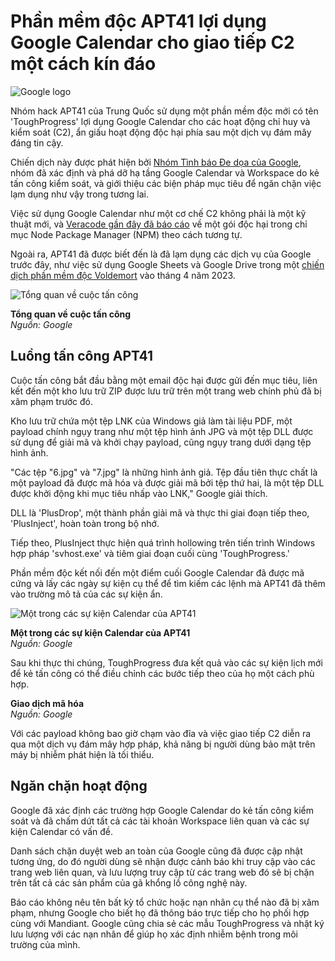 # Phần mềm độc APT41 lợi dụng Google Calendar cho giao tiếp C2 một cách kín đáo

![Google logo](https://www.bleepstatic.com/content/hl-images/2023/12/29/Google_headpic.jpg)

Nhóm hack APT41 của Trung Quốc sử dụng một phần mềm độc mới có tên 'ToughProgress' lợi dụng Google Calendar cho các hoạt động chỉ huy và kiểm soát (C2), ẩn giấu hoạt động độc hại phía sau một dịch vụ đám mây đáng tin cậy.

Chiến dịch này được phát hiện bởi [Nhóm Tình báo Đe dọa của Google](https://cloud.google.com/blog/topics/threat-intelligence/apt41-innovative-tactics), nhóm đã xác định và phá dỡ hạ tầng Google Calendar và Workspace do kẻ tấn công kiểm soát, và giới thiệu các biện pháp mục tiêu để ngăn chặn việc lạm dụng như vậy trong tương lai.

Việc sử dụng Google Calendar như một cơ chế C2 không phải là một kỹ thuật mới, và [Veracode gần đây đã báo cáo](https://www.bleepingcomputer.com/news/security/malicious-npm-package-uses-unicode-steganography-to-evade-detection/) về một gói độc hại trong chỉ mục Node Package Manager (NPM) theo cách tương tự.

Ngoài ra, APT41 đã được biết đến là đã lạm dụng các dịch vụ của Google trước đây, như việc sử dụng Google Sheets và Google Drive trong một [chiến dịch phần mềm độc Voldemort](https://www.bleepingcomputer.com/news/security/new-voldemort-malware-abuses-google-sheets-to-store-stolen-data/) vào tháng 4 năm 2023.

![Tổng quan về cuộc tấn công](https://www.bleepstatic.com/images/news/u/1220909/2025/May/attack.jpg)

**Tổng quan về cuộc tấn công**  
_Nguồn: Google_

## Luồng tấn công APT41

Cuộc tấn công bắt đầu bằng một email độc hại được gửi đến mục tiêu, liên kết đến một kho lưu trữ ZIP được lưu trữ trên một trang web chính phủ đã bị xâm phạm trước đó.

Kho lưu trữ chứa một tệp LNK của Windows giả làm tài liệu PDF, một payload chính ngụy trang như một tệp hình ảnh JPG và một tệp DLL được sử dụng để giải mã và khởi chạy payload, cũng ngụy trang dưới dạng tệp hình ảnh.

"Các tệp "6.jpg" và "7.jpg" là những hình ảnh giả. Tệp đầu tiên thực chất là một payload đã được mã hóa và được giải mã bởi tệp thứ hai, là một tệp DLL được khởi động khi mục tiêu nhấp vào LNK," Google giải thích.

DLL là 'PlusDrop', một thành phần giải mã và thực thi giai đoạn tiếp theo, 'PlusInject', hoàn toàn trong bộ nhớ.

Tiếp theo, PlusInject thực hiện quá trình hollowing trên tiến trình Windows hợp pháp 'svhost.exe' và tiêm giai đoạn cuối cùng 'ToughProgress.'

Phần mềm độc kết nối đến một điểm cuối Google Calendar đã được mã cứng và lấy các ngày sự kiện cụ thể để tìm kiếm các lệnh mà APT41 đã thêm vào trường mô tả của các sự kiện ẩn.

![Một trong các sự kiện Calendar của APT41](https://www.bleepstatic.com/images/news/u/1220909/2025/May/event.jpg)

**Một trong các sự kiện Calendar của APT41**  
_Nguồn: Google_

Sau khi thực thi chúng, ToughProgress đưa kết quả vào các sự kiện lịch mới để kẻ tấn công có thể điều chỉnh các bước tiếp theo của họ một cách phù hợp.

**Giao dịch mã hóa**  
_Nguồn: Google_

Với các payload không bao giờ chạm vào đĩa và việc giao tiếp C2 diễn ra qua một dịch vụ đám mây hợp pháp, khả năng bị người dùng bảo mật trên máy bị nhiễm phát hiện là tối thiểu.

## Ngăn chặn hoạt động

Google đã xác định các trường hợp Google Calendar do kẻ tấn công kiểm soát và đã chấm dứt tất cả các tài khoản Workspace liên quan và các sự kiện Calendar có vấn đề.

Danh sách chặn duyệt web an toàn của Google cũng đã được cập nhật tương ứng, do đó người dùng sẽ nhận được cảnh báo khi truy cập vào các trang web liên quan, và lưu lượng truy cập từ các trang web đó sẽ bị chặn trên tất cả các sản phẩm của gã khổng lồ công nghệ này.

Báo cáo không nêu tên bất kỳ tổ chức hoặc nạn nhân cụ thể nào đã bị xâm phạm, nhưng Google cho biết họ đã thông báo trực tiếp cho họ phối hợp cùng với Mandiant. Google cũng chia sẻ các mẫu ToughProgress và nhật ký lưu lượng với các nạn nhân để giúp họ xác định nhiễm bệnh trong môi trường của mình.